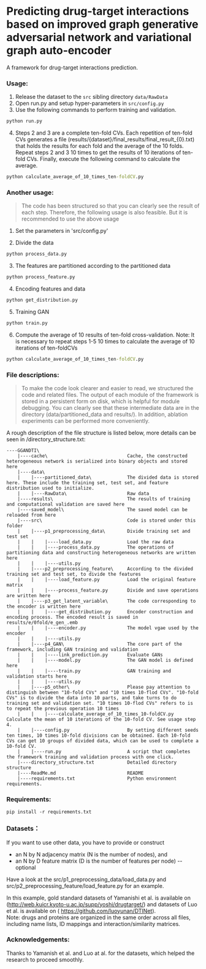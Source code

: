 Predicting drug-target interactions based on improved graph generative adversarial network and variational graph auto-encoder
==============
A framework for drug-target interactions prediction.

### Usage:

1. Release the dataset to the `src` sibling directory `data/RawData`
2. Open run.py and setup hyper-parameters in `src/config.py`
3. Use the following commands to perform training and validation.

```cmd
python run.py
```

4. Steps 2 and 3 are a complete ten-fold CVs. Each repetition of ten-fold CVs generates a file (results/{dataset}/final_results/final_result_{0}.txt) that holds the results for each fold and the average of the 10 folds. Repeat steps 2 and 3 10 times to get the results of 10 iterations of ten-fold CVs. Finally, execute the following command to calculate the average.

```cmd
python calculate_average_of_10_times_ten-foldCV.py
```

### Another usage:

> The code has been structured so that you can clearly see the result of each step. Therefore, the following usage is also feasible. But it is recommended to use the above usage

1. Set the parameters in 'src/config.py'

2. Divide the data

```cmd
python process_data.py
```

3. The features are partitioned according to the partitioned data

```cmd
python process_feature.py
```

4. Encoding features and data
```cmd
python get_distribution.py
```
5. Training GAN
```cmd
python train.py
```
6. Compute the average of 10 results of ten-fold cross-validation. Note: It is necessary to repeat steps 1-5 10 times to calculate the average of 10 iterations of ten-foldCVs
```cmd
python calculate_average_of_10_times_ten-foldCV.py
```

### File descriptions:

> To make the code look clearer and easier to read, we structured the code and related files. The output of each module of the framework is stored in a persistent form on disk, which is helpful for module debugging. You can clearly see that these intermediate data are in the directory (data/partitioned_data and results/). In addition, ablation experiments can be performed more conveniently.

A rough description of the file structure is listed below, more details can be seen in /directory_structure.txt:

```plain
----GGANDTI\        
    |----cache\                             Cache, the constructed heterogeneous network is serialized into binary objects and stored here
    |----data\        
    |    |----partitioned_data\             The divided data is stored here. These include the training set, test set, and feature distribution used to initialize.
    |    |----RawData\                      Raw data
    |----results\                           The results of training and computational validation are saved here
    |----saved_model\                       The saved model can be reloaded from here
    |----src\                               Code is stored under this folder
    |    |----p1_preprocessing_data\        Divide training set and test set
    |    |    |----load_data.py             Load the raw data
    |    |    |----process_data.py          The operations of partitioning data and constructing heterogeneous networks are written here
    |    |    |----utils.py                 
    |    |----p2_preprocessing_feature\     According to the divided training set and test set, to divide the features
    |    |    |----load_feature.py          Load the original feature matrix
    |    |    |----process_feature.py       Divide and save operations are written here
    |    |----p3_get_latent_variable\       The code corresponding to the encoder is written here
    |    |    |----get_distribution.py      Encoder construction and encoding process. The encoded result is saved in results/e/0fold/e_gen_.emb
    |    |    |----encoder.py               The model vgae used by the encoder
    |    |    |----utils.py                 
    |    |----p4_GAN\                       The core part of the framework, including GAN training and validation
    |    |    |----link_prediction.py       Evaluate GANs
    |    |    |----model.py                 The GAN model is defined here
    |    |    |----train.py                 GAN training and validation starts here
    |    |    |----utils.py
    |    |----p5_other\                     Please pay attention to distinguish between "10-fold CVs" and "10 times 10-flod CVs". "10-fold CVs" is to divide the data into 10 parts, and take turns to do training set and validation set. "10 times 10-flod CVs" refers to is to repeat the previous operation 10 times
    |    |    |----calculate_average_of_10_times_10-foldCV.py   Calculate the mean of 10 iterations of the 10-fold CV. See usage step 4.
    |    |----config.py                     By setting different seeds ten times, 10 times 10-fold divisions can be obtained. Each 10-fold CVs can get 10 groups of divided data, which can be used to complete a 10-fold CV.
    |    |----run.py                        A script that completes the framework training and validation process with one click.
    |----directory_structure.txt            Detailed directory structure
    |----ReadMe.md                          README
    |----requirements.txt                   Python environment requirements.
```

### Requirements:

    pip install -r requirements.txt

### Datasets：

If you want to use other data, you have to provide or construct

- an N by N adjacency matrix (N is the number of nodes), and
- an N by D feature matrix (D is the number of features per node) -- optional

Have a look at the src/p1_preprocessing_data/load_data.py and src/p2_preprocessing_feature/load_feature.py for an example.

In this example, gold standard datasets of Yamanishi et al. is available on (http://web.kuicr.kyoto-u.ac.jp/supp/yoshi/drugtarget/) and datasets of Luo et al. is available on
( https://github.com/luoyunan/DTINet).  
Note: drugs and proteins are organized in the same order across all files, including name lists, ID mappings and interaction/similarity matrices.

### Acknowledgements:

Thanks to Yamanish et al. and Luo at al. for the datasets,
which helped the research to proceed smoothly.
